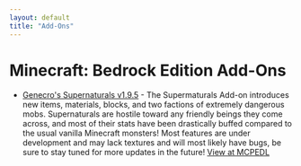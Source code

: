 ```yaml
---
layout: default
title: "Add-Ons"
---
```

# Minecraft: Bedrock Edition Add-Ons

*   [Genecro's Supernaturals v1.9.5](addons/supernaturals) - The Supermaturals Add-on introduces new items, materials, blocks, and two factions of extremely dangerous mobs. Supernaturals are hostile toward any friendly beings they come across, and most of their stats have been drastically buffed compared to the usual vanilla Minecraft monsters! Most features are under development and may lack textures and will most likely have bugs, be sure to stay tuned for more updates in the future! [View at MCPEDL](https://mcpedl.com/the-vampires-addon/)
